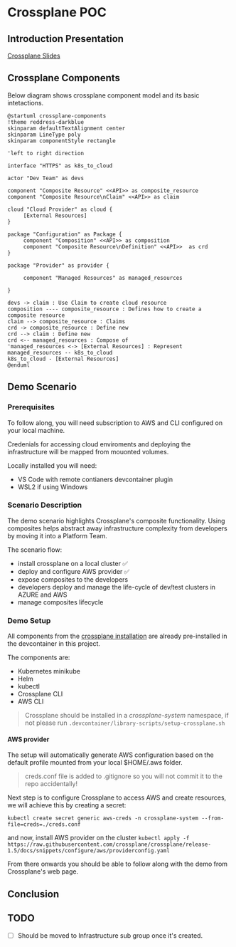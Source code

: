 # Crossplane POC

## Introduction Presentation

[Crossplane Slides](https://slides.com/decoder/crossplane)

## Crossplane Components

Below diagram shows crossplane component model and its basic intetactions.

```plantuml
@startuml crossplane-components
!theme reddress-darkblue
skinparam defaultTextAlignment center
skinparam LineType poly
skinparam componentStyle rectangle

'left to right direction

interface "HTTPS" as k8s_to_cloud

actor "Dev Team" as devs

component "Composite Resource" <<API>> as composite_resource
component "Composite Resource\nClaim" <<API>> as claim

cloud "Cloud Provider" as cloud {
     [External Resources]
}

package "Configuration" as Package {
     component "Composition" <<API>> as composition
     component "Composite Resource\nDefinition" <<API>>  as crd
}

package "Provider" as provider {

     component "Managed Resources" as managed_resources

}

devs -> claim : Use Claim to create cloud resource
composition ---- composite_resource : Defines how to create a composite resource
claim --> composite_resource : Claims
crd -> composite_resource : Define new
crd --> claim : Define new
crd <-- managed_resources : Compose of
'managed_resources <-> [External Resources] : Represent
managed_resources -- k8s_to_cloud
k8s_to_cloud - [External Resources]
@enduml
```

## Demo Scenario

### Prerequisites

To follow along, you will need subscription to AWS and CLI configured on your local machine.

Credenials for accessing cloud enviroments and deploying the infrastructure will be mapped from mouonted volumes.

Locally installed you will need:

- VS Code with remote contianers devcontainer plugin
- WSL2 if using Windows

### Scenario Description

The demo scenario highlights Crossplane's composite functionality. Using composites helps abstract away infrastructure complexity from developers by moving it into a Platform Team.

The scenario flow:

- install crossplane on a local cluster :white_check_mark:
- deploy and configure AWS provider :white_check_mark:
- expose composites to the developers
- developers deploy and manage the life-cycle of dev/test clusters in AZURE and AWS
- manage composites lifecycle

### Demo Setup

All components from the [crossplane installation](https://crossplane.io/docs/v1.5/getting-started/install-configure.html#install-crossplane) are already pre-installed in the devcontainer in this project.

The components are:

- Kubernetes minikube
- Helm
- kubectl
- Crossplane CLI
- AWS CLI

> Crossplane should be installed in a _crossplane-system_ namespace, if not please run `.devcontainer/library-scripts/setup-crossplane.sh`

#### AWS provider

The setup will automatically generate AWS configuration based on the default profile mounted from your local $HOME/.aws folder.

> creds.conf file is added to .gitignore so you will not commit it to the repo accidentally!

Next step is to configure Crossplane to access AWS and create resources, we will achieve this by creating a secret:

`kubectl create secret generic aws-creds -n crossplane-system --from-file=creds=./creds.conf`

and now, install AWS provider on the cluster `kubectl apply -f https://raw.githubusercontent.com/crossplane/crossplane/release-1.5/docs/snippets/configure/aws/providerconfig.yaml`

From there onwards you should be able to follow along with the demo from Crossplane's web page.

## Conclusion

## TODO

- [ ] Should be moved to Infrastructure sub group once it's created.
